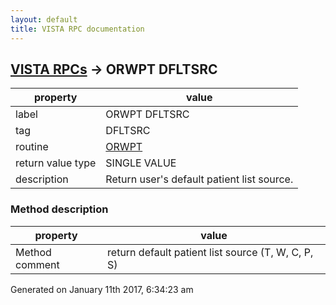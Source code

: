 ```yaml
---
layout: default
title: VISTA RPC documentation
---
```




## [VISTA RPCs](TableOfContent.md) &#8594; ORWPT DFLTSRC 

 property | value 
--- | --- 
 label | ORWPT DFLTSRC
 tag | DFLTSRC
 routine | [ORWPT](http://code.osehra.org/dox/Routine_ORWPT_source.html)
 return value type | SINGLE VALUE
 description | Return user's default patient list source.


### Method description

 property | value 
--- | --- 
 Method comment | return default patient list source (T, W, C, P, S)




Generated on January 11th 2017, 6:34:23 am
